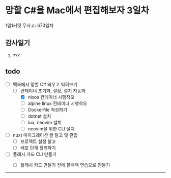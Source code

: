# 망할 C#을 Mac에서 편집해보자 3일차

1일1커밋 무사고: 673일차

## 감사일기

1. ???

## todo

- [ ] 맥북에서 망할 C# 띄우고 익혀보기
  - [ ] 컨테이너 초기화, 설정, 설치 자동화
    - [x] nixos 컨테이너 시행착오
    - [ ] alpine linux 컨테이너 시행착오
    - [ ] Dockerfile 작성하기
    - [ ] dotnet 설치
    - [ ] lua, neovim 설치
    - [ ] neovim을 위한 CLI 설치
- [ ] nuxt 마이그레이션 글 탈고 및 편집
  - [ ] 프로젝트 설정 탈고
  - [ ] 배포 단계 정리하기
- [ ] 플래시 카드 CLI 만들기
  - [ ] 플레시 카드 만들기 전에 블랙잭 연습으로 만들기


---


